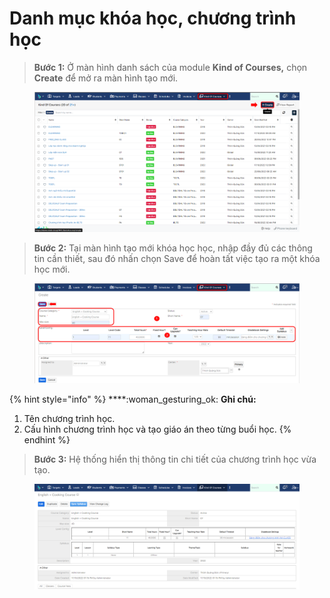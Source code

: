 # Danh mục khóa học, chương trình học

> **Bước 1:** Ở màn hình danh sách của module **Kind of Courses,** chọn **Create** để mở ra màn hình tạo mới.

<figure><img src="../../.gitbook/assets/image (7).png" alt=""><figcaption></figcaption></figure>

> **Bước 2:** Tại màn hình tạo mới khóa học học, nhập đầy đủ các thông tin cần thiết, sau đó nhấn chọn Save để hoàn tất việc tạo ra một khóa học mới.

<figure><img src="../../.gitbook/assets/image (2).png" alt=""><figcaption></figcaption></figure>

{% hint style="info" %}
****:woman\_gesturing\_ok: **Ghi chú:**

1. Tên chương trình học.&#x20;
2. Cấu hình chương trình học và tạo giáo án theo từng buổi học.
{% endhint %}

> **Bước 3:** Hệ thống hiển thị thông tin chi tiết của chương trình học vừa tạo.

<figure><img src="../../.gitbook/assets/image.png" alt=""><figcaption></figcaption></figure>
